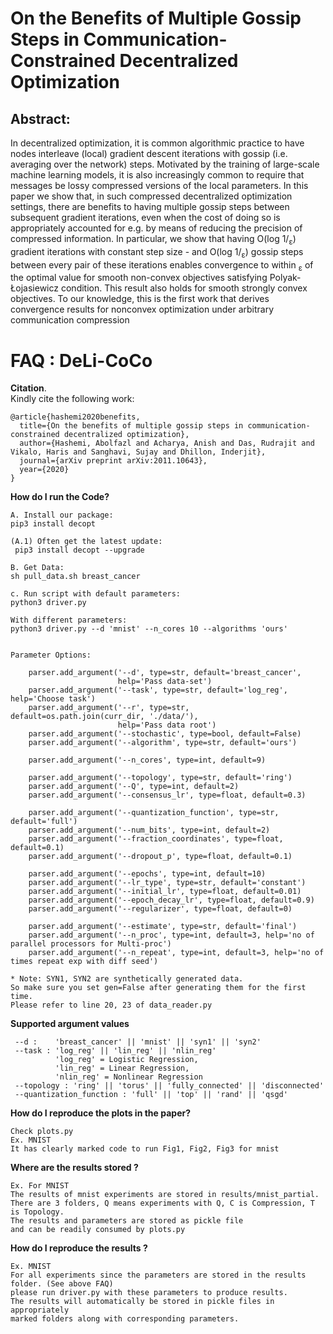 # On the Benefits of Multiple Gossip Steps in Communication-Constrained Decentralized Optimization
Abstract:
------------
In decentralized optimization, it is common algorithmic practice to have nodes interleave
(local) gradient descent iterations with gossip (i.e. averaging over the network) steps.
Motivated by the training of large-scale machine learning models, it is also increasingly
common to require that messages be lossy compressed versions of the local parameters. In
this paper we show that, in such compressed decentralized optimization settings, there are
benefits to having multiple gossip steps between subsequent gradient iterations, even when
the cost of doing so is appropriately accounted for e.g. by means of reducing the precision
of compressed information. In particular, we show that having O(log 1/<sub>&epsilon;</sub>) gradient iterations
with constant step size - and O(log 1/<sub>&epsilon;</sub>) gossip steps between every pair of these iterations
enables convergence to within <sub>&epsilon;</sub> of the optimal value for smooth non-convex objectives
satisfying Polyak-Łojasiewicz condition. This result also holds for smooth strongly convex
objectives. To our knowledge, this is the first work that derives convergence results for
nonconvex optimization under arbitrary communication compression     

# FAQ : DeLi-CoCo

**Citation**.  
Kindly cite the following work:    
```
@article{hashemi2020benefits,
  title={On the benefits of multiple gossip steps in communication-constrained decentralized optimization},
  author={Hashemi, Abolfazl and Acharya, Anish and Das, Rudrajit and Vikalo, Haris and Sanghavi, Sujay and Dhillon, Inderjit},
  journal={arXiv preprint arXiv:2011.10643},
  year={2020}
}
```

**How do I run the Code?**
```
A. Install our package: 
pip3 install decopt

(A.1) Often get the latest update:
 pip3 install decopt --upgrade 

B. Get Data: 
sh pull_data.sh breast_cancer

c. Run script with default parameters: 
python3 driver.py

With different parameters:
python3 driver.py --d 'mnist' --n_cores 10 --algorithms 'ours'


Parameter Options:

    parser.add_argument('--d', type=str, default='breast_cancer',
                        help='Pass data-set')
    parser.add_argument('--task', type=str, default='log_reg', help='Choose task')
    parser.add_argument('--r', type=str, default=os.path.join(curr_dir, './data/'),
                        help='Pass data root')
    parser.add_argument('--stochastic', type=bool, default=False)
    parser.add_argument('--algorithm', type=str, default='ours')

    parser.add_argument('--n_cores', type=int, default=9)

    parser.add_argument('--topology', type=str, default='ring')
    parser.add_argument('--Q', type=int, default=2)
    parser.add_argument('--consensus_lr', type=float, default=0.3)

    parser.add_argument('--quantization_function', type=str, default='full')
    parser.add_argument('--num_bits', type=int, default=2)
    parser.add_argument('--fraction_coordinates', type=float, default=0.1)
    parser.add_argument('--dropout_p', type=float, default=0.1)

    parser.add_argument('--epochs', type=int, default=10)
    parser.add_argument('--lr_type', type=str, default='constant')
    parser.add_argument('--initial_lr', type=float, default=0.01)
    parser.add_argument('--epoch_decay_lr', type=float, default=0.9)
    parser.add_argument('--regularizer', type=float, default=0)

    parser.add_argument('--estimate', type=str, default='final')
    parser.add_argument('--n_proc', type=int, default=3, help='no of parallel processors for Multi-proc')
    parser.add_argument('--n_repeat', type=int, default=3, help='no of times repeat exp with diff seed')
    
* Note: SYN1, SYN2 are synthetically generated data. 
So make sure you set gen=False after generating them for the first time. 
Please refer to line 20, 23 of data_reader.py
```

**Supported argument values**
```
 --d :    'breast_cancer' || 'mnist' || 'syn1' || 'syn2'
 --task : 'log_reg' || 'lin_reg' || 'nlin_reg'
          'log_reg' = Logistic Regression, 
          'lin_reg' = Linear Regression, 
          'nlin_reg' = Nonlinear Regression
 --topology : 'ring' || 'torus' || 'fully_connected' || 'disconnected'
 --quantization_function : 'full' || 'top' || 'rand' || 'qsgd'
```

**How do I reproduce the plots in the paper?**
```
Check plots.py
Ex. MNIST
It has clearly marked code to run Fig1, Fig2, Fig3 for mnist
```

**Where are the results stored ?**
```
Ex. For MNIST
The results of mnist experiments are stored in results/mnist_partial.
There are 3 folders, Q means experiments with Q, C is Compression, T is Topology.
The results and parameters are stored as pickle file
and can be readily consumed by plots.py
```

**How do I reproduce the results ?**
```
Ex. MNIST
For all experiments since the parameters are stored in the results folder. (See above FAQ) 
please run driver.py with these parameters to produce results.
The results will automatically be stored in pickle files in appropriately 
marked folders along with corresponding parameters. 
```
